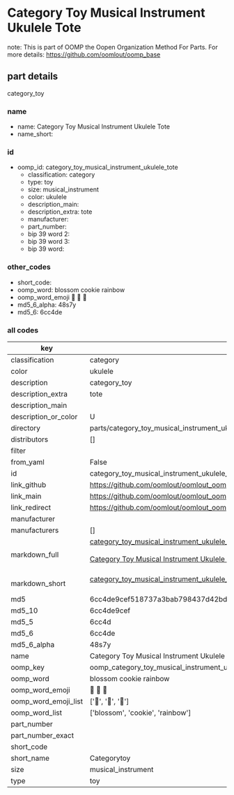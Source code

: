 # Category Toy Musical Instrument Ukulele Tote  

note: This is part of OOMP the Oopen Organization Method For Parts. For more details: https://github.com/oomlout/oomp_base

##  part details
  



category_toy



### name
* name: Category Toy Musical Instrument Ukulele Tote
* name_short: 
### id
* oomp_id: category_toy_musical_instrument_ukulele_tote
  * classification: category
  * type: toy
  * size: musical_instrument
  * color: ukulele
  * description_main: 
  * description_extra: tote
  * manufacturer: 
  * part_number: 
  * bip 39 word 2: 
  * bip 39 word 3: 
  * bip 39 word: 

### other_codes
* short_code: 
* oomp_word: blossom cookie rainbow
* oomp_word_emoji :blossom: :cookie: :rainbow:
* md5_6_alpha: 48s7y
* md5_6: 6cc4de









### all codes 
| key | value |  
| --- | --- |  
| classification | category |  
| color | ukulele |  
| description | category_toy |  
| description_extra | tote |  
| description_main |  |  
| description_or_color | U  |  
| directory | parts/category_toy_musical_instrument_ukulele_tote |  
| distributors | [] |  
| filter |  |  
| from_yaml | False |  
| id | category_toy_musical_instrument_ukulele_tote |  
| link_github | https://github.com/oomlout/oomlout_oomp_version_1_messy/tree/main/parts/category_toy_musical_instrument_ukulele_tote |  
| link_main | https://github.com/oomlout/oomlout_oomp_version_1_messy/tree/main/parts/category_toy_musical_instrument_ukulele_tote |  
| link_redirect | https://github.com/oomlout/oomlout_oomp_version_1_messy/tree/main/parts/category_toy_musical_instrument_ukulele_tote |  
| manufacturer |  |  
| manufacturers | [] |  
| markdown_full | [category_toy_musical_instrument_ukulele_tote](none)<br>[](none)<br>[Category Toy Musical Instrument Ukulele Tote](none)<br><br> |  
| markdown_short | [category_toy_musical_instrument_ukulele_tote](none)<br><br> |  
| md5 | 6cc4de9cef518737a3bab798437d42bd |  
| md5_10 | 6cc4de9cef |  
| md5_5 | 6cc4d |  
| md5_6 | 6cc4de |  
| md5_6_alpha | 48s7y |  
| name | Category Toy Musical Instrument Ukulele Tote |  
| oomp_key | oomp_category_toy_musical_instrument_ukulele_tote |  
| oomp_word | blossom cookie rainbow |  
| oomp_word_emoji | :blossom: :cookie: :rainbow: |  
| oomp_word_emoji_list | [':blossom:', ':cookie:', ':rainbow:'] |  
| oomp_word_list | ['blossom', 'cookie', 'rainbow'] |  
| part_number |  |  
| part_number_exact |  |  
| short_code |  |  
| short_name | Categorytoy |  
| size | musical_instrument |  
| type | toy |  
